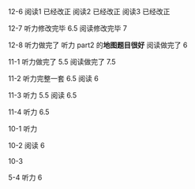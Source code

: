 12-6
阅读1 已经改正
阅读2 已经改正
阅读3 已经改正


12-7
听力修改完毕 6.5
阅读修改完毕 7


12-8
听力做完了 听力 part2 的**地图题目很好**
阅读做完了 6


11-1
听力做完了 5.5
阅读做完了 7.5


11-2 
听力完整一套 6.5
阅读 6


11-3
听力 5.5
阅读 6.5

11-4 
听力 6.5


10-1
听力 



10-2
阅读 6


10-3


5-4
听力 6




